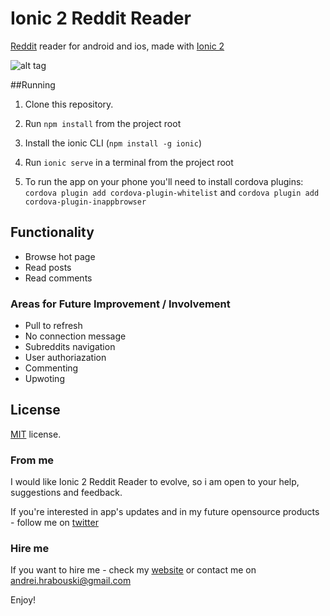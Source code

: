 Ionic 2 Reddit Reader
======================

[Reddit](https://www.reddit.com/) reader for android and ios, made with [Ionic 2](https://github.com/driftyco/ionic/)

![alt tag](http://i.imgur.com/bcXLfdu.gif)

##Running
1. Clone this repository.

2. Run `npm install` from the project root

3. Install the ionic CLI (`npm install -g ionic`)

4. Run `ionic serve` in a terminal from the project root

5. To run the app on your phone you'll need to install cordova plugins: `cordova plugin add cordova-plugin-whitelist` and `cordova plugin add cordova-plugin-inappbrowser`

## Functionality
* Browse hot page
* Read posts 
* Read comments

### Areas for Future Improvement / Involvement
* Pull to refresh
* No connection message
* Subreddits navigation
* User authoriazation
* Commenting
* Upwoting

License
-------------
<a href=/LICENSE.txt target="_blank">MIT</a> license.

### From me
I would like Ionic 2 Reddit Reader to evolve, so i am open to your help, suggestions and feedback.

If you're interested in app's updates and in my future opensource products - follow me on [twitter](https://twitter.com/)

### Hire me

If you want to hire me - check my [website](http://hrabouski.me/) or contact me on andrei.hrabouski@gmail.com

Enjoy!
